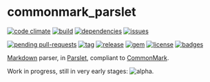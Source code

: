 # commonmark_parslet

<!-- [![code climate](https://img.shields.io/codeclimate/joelmeyerhamme/commonmark_parslet.svg?style=flat)](https://codeclimate.com/github/joelmeyerhamme/commonmark_parslet) -->
[![code climate](https://img.shields.io/codeclimate/coverage/github/joelmeyerhamme/commonmark_parslet.svg)](https://codeclimate.com/github/joelmeyerhamme/commonmark_parslet)
[![build](https://img.shields.io/travis/joelmeyerhamme/commonmark_parslet.svg?style=flat)](https://travis-ci.org/joelmeyerhamme/commonmark_parslet)
[![dependencies](https://img.shields.io/gemnasium/joelmeyerhamme/commonmark_parslet.svg?style=flat)](https://gemnasium.com/joelmeyerhamme/commonmark_parslet)
[![issues](https://img.shields.io/github/issues-raw/joelmeyerhamme/commonmark_parslet.svg?style=flat)](https://github.com/joelmeyerhamme/commonmark_parslet/issues)
<!-- [![ready](https://badge.waffle.io/joelmeyerhamme/commonmark_parslet.png?label=ready&title=ready)](http://waffle.io/joelmeyerhamme/commonmark_parslet) -->
[![pending pull-requests](https://githubbadges.herokuapp.com/joelmeyerhamme/commonmark_parslet/pulls.svg?style=flat)](https://github.com/joelmeyerhamme/commonmark_parslet/pulls)
[![tag](https://img.shields.io/github/tag/joelmeyerhamme/commonmark_parslet.svg?style=flat)](https://github.com/joelmeyerhamme/commonmark_parslet/tags)
[![release](https://img.shields.io/github/release/joelmeyerhamme/commonmark_parslet.svg?style=flat)](https://github.com/joelmeyerhamme/commonmark_parslet/releases)
[![gem](https://img.shields.io/gem/v/commonmark_parslet.svg?style=flat)](https://rubygems.org/gems/commonmark_parslet)
[![license](https://img.shields.io/badge/license-cc%20%20by-brightgreen.svg)](http://creativecommons.org/licenses/by/4.0/)
[![badges](https://img.shields.io/:badges-11-blue.svg?style=flat)](https://github.com/badges/badgerbadgerbadger)

[Markdown](https://daringfireball.net/projects/markdown/) parser, in [Parslet](https://kschiess.github.com/parslet), compliant to [CommonMark](http://commonmark.org/).

Work in progress, still in very early stages: ![alpha](https://img.shields.io/badge/status-alph-red.svg).
